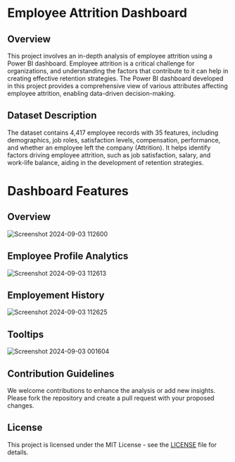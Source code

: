 # Employee Attrition Dashboard 

## Overview
This project involves an in-depth analysis of employee attrition using a Power BI dashboard. Employee attrition is a critical challenge for organizations, and understanding the factors that contribute to it can help in creating effective retention strategies. The Power BI dashboard developed in this project provides a comprehensive view of various attributes affecting employee attrition, enabling data-driven decision-making.

## Dataset Description

The dataset contains 4,417 employee records with 35 features, including demographics, job roles, satisfaction levels, compensation, performance, and whether an employee left the company (Attrition). It helps identify factors driving employee attrition, such as job satisfaction, salary, and work-life balance, aiding in the development of retention strategies.

# Dashboard Features


## Overview

![Screenshot 2024-09-03 112600](https://github.com/user-attachments/assets/36ec56dc-8389-4040-ada3-c913db036ce4)


## Employee Profile Analytics

![Screenshot 2024-09-03 112613](https://github.com/user-attachments/assets/a6368188-4e5c-46d1-8e3b-e9e77132e585)




## Employement History

![Screenshot 2024-09-03 112625](https://github.com/user-attachments/assets/d4841914-46ac-48af-a16e-86f947767fbb)



## Tooltips

![Screenshot 2024-09-03 001604](https://github.com/user-attachments/assets/03453bfb-8f6a-42ae-92fd-a4f123333eda)


## Contribution Guidelines

We welcome contributions to enhance the analysis or add new insights. Please fork the repository and create a pull request with your proposed changes.

## License

This project is licensed under the MIT License - see the [LICENSE](LICENSE) file for details.

